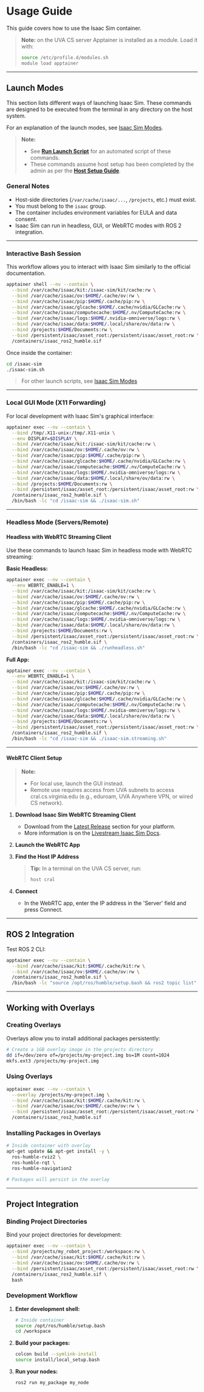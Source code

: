 # Usage Guide

This guide covers how to use the Isaac Sim container.

> **Note:** on the UVA CS server Apptainer is installed as a module. Load it with:
>
> ```bash
> source /etc/profile.d/modules.sh
> module load apptainer
> ```

---

## Launch Modes

This section lists different ways of launching Isaac Sim. These commands are designed to be executed from the terminal in any directory on the host system.

For an explanation of the launch modes, see [Isaac Sim Modes](https://docs.isaacsim.omniverse.nvidia.com/4.5.0/installation/install_faq.html#isaac-sim-launch-scripts).

> **Note:**
> - See **[Run Launch Script](/docs/script_docs/isaac_container.md)** for an automated script of these commands.
> - These commands assume host setup has been completed by the admin as per the **[Host Setup Guide](/docs/host_setup.md)**.

### General Notes

- Host-side directories (`/var/cache/isaac/...`, `/projects`, etc.) must exist.
- You must belong to the `isaac` group.
- The container includes environment variables for EULA and data consent.
- Isaac Sim can run in headless, GUI, or WebRTC modes with ROS 2 integration.

---

### Interactive Bash Session

This workflow allows you to interact with Isaac Sim similarly to the official documentation.

```bash
apptainer shell --nv --contain \
  --bind /var/cache/isaac/kit:/isaac-sim/kit/cache:rw \
  --bind /var/cache/isaac/ov:$HOME/.cache/ov:rw \
  --bind /var/cache/isaac/pip:$HOME/.cache/pip:rw \
  --bind /var/cache/isaac/glcache:$HOME/.cache/nvidia/GLCache:rw \
  --bind /var/cache/isaac/computecache:$HOME/.nv/ComputeCache:rw \
  --bind /var/cache/isaac/logs:$HOME/.nvidia-omniverse/logs:rw \
  --bind /var/cache/isaac/data:$HOME/.local/share/ov/data:rw \
  --bind /projects:$HOME/Documents:rw \
  --bind /persistent/isaac/asset_root:/persistent/isaac/asset_root:rw \
  /containers/isaac_ros2_humble.sif
```

Once inside the container:

```bash
cd /isaac-sim
./isaac-sim.sh
```

> For other launch scripts, see [Isaac Sim Modes](https://docs.isaacsim.omniverse.nvidia.com/4.5.0/installation/install_faq.html#isaac-sim-launch-scripts)

---

### Local GUI Mode (X11 Forwarding)

For local development with Isaac Sim's graphical interface:

```bash
apptainer exec --nv --contain \
  --bind /tmp/.X11-unix:/tmp/.X11-unix \
  --env DISPLAY=$DISPLAY \
  --bind /var/cache/isaac/kit:/isaac-sim/kit/cache:rw \
  --bind /var/cache/isaac/ov:$HOME/.cache/ov:rw \
  --bind /var/cache/isaac/pip:$HOME/.cache/pip:rw \
  --bind /var/cache/isaac/glcache:$HOME/.cache/nvidia/GLCache:rw \
  --bind /var/cache/isaac/computecache:$HOME/.nv/ComputeCache:rw \
  --bind /var/cache/isaac/logs:$HOME/.nvidia-omniverse/logs:rw \
  --bind /var/cache/isaac/data:$HOME/.local/share/ov/data:rw \
  --bind /projects:$HOME/Documents:rw \
  --bind /persistent/isaac/asset_root:/persistent/isaac/asset_root:rw \
  /containers/isaac_ros2_humble.sif \
  /bin/bash -lc "cd /isaac-sim && ./isaac-sim.sh"
```

---

### Headless Mode (Servers/Remote)

#### Headless with WebRTC Streaming Client

Use these commands to launch Isaac Sim in headless mode with WebRTC streaming:

**Basic Headless:**
```bash
apptainer exec --nv --contain \
  --env WEBRTC_ENABLE=1 \
  --bind /var/cache/isaac/kit:/isaac-sim/kit/cache:rw \
  --bind /var/cache/isaac/ov:$HOME/.cache/ov:rw \
  --bind /var/cache/isaac/pip:$HOME/.cache/pip:rw \
  --bind /var/cache/isaac/glcache:$HOME/.cache/nvidia/GLCache:rw \
  --bind /var/cache/isaac/computecache:$HOME/.nv/ComputeCache:rw \
  --bind /var/cache/isaac/logs:$HOME/.nvidia-omniverse/logs:rw \
  --bind /var/cache/isaac/data:$HOME/.local/share/ov/data:rw \
  --bind /projects:$HOME/Documents:rw \
  --bind /persistent/isaac/asset_root:/persistent/isaac/asset_root:rw \
  /containers/isaac_ros2_humble.sif \
  /bin/bash -lc "cd /isaac-sim && ./runheadless.sh"
```

**Full App:**
```bash
apptainer exec --nv --contain \
  --env WEBRTC_ENABLE=1 \
  --bind /var/cache/isaac/kit:/isaac-sim/kit/cache:rw \
  --bind /var/cache/isaac/ov:$HOME/.cache/ov:rw \
  --bind /var/cache/isaac/pip:$HOME/.cache/pip:rw \
  --bind /var/cache/isaac/glcache:$HOME/.cache/nvidia/GLCache:rw \
  --bind /var/cache/isaac/computecache:$HOME/.nv/ComputeCache:rw \
  --bind /var/cache/isaac/logs:$HOME/.nvidia-omniverse/logs:rw \
  --bind /var/cache/isaac/data:$HOME/.local/share/ov/data:rw \
  --bind /projects:$HOME/Documents:rw \
  --bind /persistent/isaac/asset_root:/persistent/isaac/asset_root:rw \
  /containers/isaac_ros2_humble.sif \
  /bin/bash -lc "cd /isaac-sim && ./isaac-sim.streaming.sh"
```

---

#### WebRTC Client Setup

> **Note:**
> - For local use, launch the GUI instead.
> - Remote use requires access from UVA subnets to access cral.cs.virginia.edu (e.g., eduroam, UVA Anywhere VPN, or wired CS network).

1. **Download Isaac Sim WebRTC Streaming Client**
   - Download from the [Latest Release](https://docs.isaacsim.omniverse.nvidia.com/4.5.0/installation/download.html#isaac-sim-latest-release) section for your platform.
   - More information is on the [Livestream Isaac Sim Docs](https://docs.isaacsim.omniverse.nvidia.com/4.5.0/installation/manual_livestream_clients.html).

2. **Launch the WebRTC App**

3. **Find the Host IP Address**
   > **Tip:**
   > In a terminal on the UVA CS server, run:
   > ```bash
   > host cral
   > ```

4. **Connect**
   - In the WebRTC app, enter the IP address in the 'Server' field and press Connect.

---

## ROS 2 Integration

Test ROS 2 CLI:

```bash
apptainer exec --nv --contain \
  --bind /var/cache/isaac/kit:$HOME/.cache/kit:rw \
  --bind /var/cache/isaac/ov:$HOME/.cache/ov:rw \
  /containers/isaac_ros2_humble.sif \
  /bin/bash -lc "source /opt/ros/humble/setup.bash && ros2 topic list"
```

---

## Working with Overlays

### Creating Overlays

Overlays allow you to install additional packages persistently:

```bash
# Create a 1GB overlay image in the projects directory
dd if=/dev/zero of=/projects/my-project.img bs=1M count=1024
mkfs.ext3 /projects/my-project.img
```

### Using Overlays

```bash
apptainer exec --nv --contain \
  --overlay /projects/my-project.img \
  --bind /var/cache/isaac/kit:$HOME/.cache/kit:rw \
  --bind /var/cache/isaac/ov:$HOME/.cache/ov:rw \
  --bind /persistent/isaac/asset_root:/persistent/isaac/asset_root:rw \
  /containers/isaac_ros2_humble.sif
```

### Installing Packages in Overlays

```bash
# Inside container with overlay
apt-get update && apt-get install -y \
  ros-humble-rviz2 \
  ros-humble-rqt \
  ros-humble-navigation2

# Packages will persist in the overlay
```

---

## Project Integration

### Binding Project Directories

Bind your project directories for development:

```bash
apptainer exec --nv --contain \
  --bind /projects/my_robot_project:/workspace:rw \
  --bind /var/cache/isaac/kit:$HOME/.cache/kit:rw \
  --bind /var/cache/isaac/ov:$HOME/.cache/ov:rw \
  --bind /persistent/isaac/asset_root:/persistent/isaac/asset_root:rw \
  /containers/isaac_ros2_humble.sif \
  bash
```

### Development Workflow

1. **Enter development shell:**
   ```bash
   # Inside container
   source /opt/ros/humble/setup.bash
   cd /workspace
   ```

2. **Build your packages:**
   ```bash
   colcon build --symlink-install
   source install/local_setup.bash
   ```

3. **Run your nodes:**
   ```bash
   ros2 run my_package my_node
   ```

